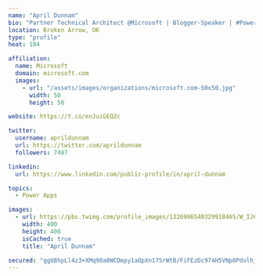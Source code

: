 ```yaml
---
name: "April Dunnam"
bio: "Partner Technical Architect @Microsoft | Blogger-Speaker | #PowerApps, #PowerAutomate, #Office365, #SharePoint | #WIT | #Karaoke Queen"
location: Broken Arrow, OK
type: "profile"
heat: 104

affiliation:
  name: Microsoft
  domain: microsoft.com
  images:
    - url: "/assets/images/organizations/microsoft.com-50x50.jpg"
      width: 50
      height: 50

website: https://t.co/enJuiGEQZc

twitter:
  username: aprildunnam
  url: https://twitter.com/aprildunnam
  followers: 7487

linkedin:
  url: https://www.linkedin.com/public-profile/in/april-dunnam

topics:
  - Power Apps

images:
  - url: https://pbs.twimg.com/profile_images/1326986540329918465/W_IJ6Ih2_400x400.jpg
    width: 400
    height: 400
    isCached: true
    title: "April Dunnam"

secured: "ggU8hpLl4z3+XMq98a0WCDmpy1aOpXn17SrWtB/FiFEzDc974H5VNp8PdvlhjCVbgNhfSM13gIPbwd2fUl5NFTuyuaLRyUb9g+92CwOCGkHQI+lAaXcDjU77wt6DpXIWKtZE4A62aKtfVzEYllKZVmnul0joXBgGtyri8Mm78SLOsoTHfZ8kF8yJb8eQAjOk/aobOtwmpO4uJN0VE/eQ6GZyGB4hAGzvbXFIuubUfQiB6UJlmOnpzBvTnLXv8MeCPAafRLO9aaW9kUSKQwDXE7WNthtBa6gPrSNRiOnspIj7l+YSa7bIXAG+ni3ezhL4JrbLkG/GApJzKN064M7ptZjzZYasf+p4WZCLTje7qU5vZC4qhLACdS1QSlTBy7A1JfylvcyxY2zASCCl8tYHzDi6YNrW+fg5msytLtrvcGc=;jJn2YXj2i/hH2i/m0taFyA=="
---
```



